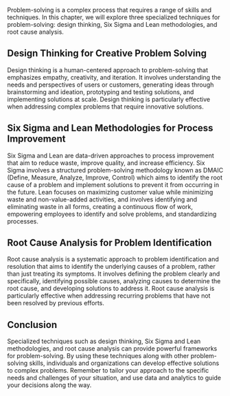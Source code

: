 
Problem-solving is a complex process that requires a range of skills and techniques. In this chapter, we will explore three specialized techniques for problem-solving: design thinking, Six Sigma and Lean methodologies, and root cause analysis.

Design Thinking for Creative Problem Solving
--------------------------------------------

Design thinking is a human-centered approach to problem-solving that emphasizes empathy, creativity, and iteration. It involves understanding the needs and perspectives of users or customers, generating ideas through brainstorming and ideation, prototyping and testing solutions, and implementing solutions at scale. Design thinking is particularly effective when addressing complex problems that require innovative solutions.

Six Sigma and Lean Methodologies for Process Improvement
--------------------------------------------------------

Six Sigma and Lean are data-driven approaches to process improvement that aim to reduce waste, improve quality, and increase efficiency. Six Sigma involves a structured problem-solving methodology known as DMAIC (Define, Measure, Analyze, Improve, Control) which aims to identify the root cause of a problem and implement solutions to prevent it from occurring in the future. Lean focuses on maximizing customer value while minimizing waste and non-value-added activities, and involves identifying and eliminating waste in all forms, creating a continuous flow of work, empowering employees to identify and solve problems, and standardizing processes.

Root Cause Analysis for Problem Identification
----------------------------------------------

Root cause analysis is a systematic approach to problem identification and resolution that aims to identify the underlying causes of a problem, rather than just treating its symptoms. It involves defining the problem clearly and specifically, identifying possible causes, analyzing causes to determine the root cause, and developing solutions to address it. Root cause analysis is particularly effective when addressing recurring problems that have not been resolved by previous efforts.

Conclusion
----------

Specialized techniques such as design thinking, Six Sigma and Lean methodologies, and root cause analysis can provide powerful frameworks for problem-solving. By using these techniques along with other problem-solving skills, individuals and organizations can develop effective solutions to complex problems. Remember to tailor your approach to the specific needs and challenges of your situation, and use data and analytics to guide your decisions along the way.
